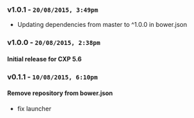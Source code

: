 ### v1.0.1 - `20/08/2015, 3:49pm`
* Updating dependencies from master to ^1.0.0 in bower.json  


### v1.0.0 - `20/08/2015, 2:38pm`
#### Initial release for CXP 5.6  


### v0.1.1 - `10/08/2015, 6:10pm`
#### Remove repository from bower.json  
* fix launcher  
